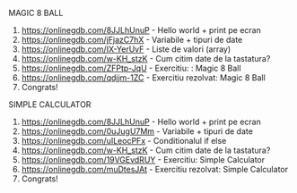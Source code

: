 MAGIC 8 BALL
1. https://onlinegdb.com/8JJLhUnuP - Hello world + print pe ecran
2. https://onlinegdb.com/jFjazC7hX - Variabile + tipuri de date
3. https://onlinegdb.com/IX-YerUvF - Liste de valori (array)
4. https://onlinegdb.com/w-KH_stzK - Cum citim date de la tastatura?
5. https://onlinegdb.com/ZFPtp-JqU - Exercitiu: : Magic 8 Ball
6. https://onlinegdb.com/qdjjm-1ZC - Exercitiu rezolvat: Magic 8 Ball
7. Congrats!

SIMPLE CALCULATOR

1. https://onlinegdb.com/8JJLhUnuP - Hello world + print pe ecran
2. https://onlinegdb.com/0uJugU7Mm - Variabile + tipuri de date
3. https://onlinegdb.com/uILeocPFx - Conditionalul if else
4. https://onlinegdb.com/w-KH_stzK - Cum citim date de la tastatura?
5. https://onlinegdb.com/19VGEvdRUY - Exercitiu: Simple Calculator
6. https://onlinegdb.com/muDtesJAt - Exercitiu rezolvat: Simple Calculator
7. Congrats! 
